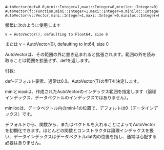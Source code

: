 ```
AutoVector(def=0.0,mini::Integer=1,maxi::Integer=0,miniloc::Integer=0)
AutoVector(f::Function,mini::Integer=1,maxi::Integer=0,miniloc::Integer=0)
AutoVector(v::Vector,mini::Integer=1,maxi::Integer=0,miniloc::Integer=0)
```

頻繁に次のように使用します

```
v = AutoVector(), defaulting to Float64, size 0
```

または     v = AutoVector(0), defaulting to Int64, size 0

AutoVectorは、その範囲の外に書き込まれると拡張されます。範囲の外を読み取ることは範囲を拡張せず、defを返します。

引数:

def–デフォルト要素、通常は0.0。AutoVector{T}の型Tを決定します。

miniとmaxiは、作成されたAutoVectorのインデックス範囲を指定します（論理インデックス、データベクトルのインデックスではありません）。

minilocは、データベクトル内のmini-1の位置で、デフォルトは0（データインデックス）です。

デフォルトから、関数から、またはベクトルを入れることによってAutoVectorを初期化できます。ほとんどの関数とコンストラクタは論理インデックスを扱い、データインデックスはデータベクトルdat内の位置を指し、通常は心配する必要はありません。

